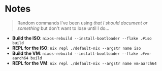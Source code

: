 # Notes

> Random commands I've been using _that I should document or something_ but don't
> want to lose until I do...

- **Build the ISO**: `nixos-rebuild --install-bootloader --flake .#iso build`
- **REPL for the ISO**: `nix repl ./default-nix --argstr name iso`
- **Build the VM**: `nixos-rebuild --install-bootloader --flake .#vm-aarch64 build`
- **REPL for the VM**: `nix repl ./default-nix --argstr name vm-aarch64`